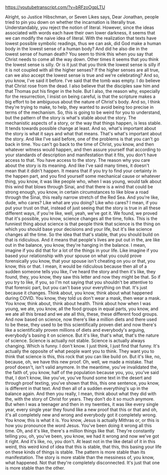 https://youtubetranscript.com/?v=bRFzoOgpLTU

 Alright, so Justice Hibschman, or Seven Likes says, Dear Jonathan, people tried to pin you down on whether the incarnation is literally true. Understandably, you reject the notion of literal. However, since the ideas associated with words each have their own lower darkness, it seems that we can modify the naive idea of literal. With the realization that texts have lowest possible symbolic readings, thus we can ask, did God make a human body in the lowest sense of a human body? And did he also die in the lowest sense of human death? You seem to think this when you say that Christ needs to come all the way down. Other times it seems that you think the lowest sense is silly. Or is it just that you think the lowest sense is silly if it is not coupled with all the higher senses? If the higher senses are all true, can we also accept the lowest sense is true and we're celebrating? And so, you know, I've said it before. I've said that the tomb was empty. I do believe that Christ rose from the dead. I also believe that the disciples saw him and that Thomas put his finger in the hole. But I also, the reason why, especially for the resurrection, I insist on being careful, is that the scripture makes a big effort to be ambiguous about the nature of Christ's body. And so, I think they're trying to make, to help, they wanted to avoid being too precise in terms of the mechanism. So, this is going to be weird for you to understand, but the pattern of the story is what's stable about the story. The mechanistic aspects of a story, or the way that things happen, is less stable. It tends towards possible change at least. And so, what's important about the story is what it says and what that means. That's what's important about the story. And like I've said before, one of the problems is that you can't go back in time. You can't go back to the time of Christ, you know, and then whatever witness would happen, and then assure yourself that according to your standards of description and manifestation that it fits, you don't have access to that. You have access to the story. The reason why you care about the story is its meaning. And like I've said many times, it doesn't mean that it didn't happen. It means that if you try to find your certainty in the happen part, and you find yourself some mechanical cause or whatever thing, you know, it was like people who, when I was young, would talk about this wind that blows through Sinai, and that there is a wind that could be strong enough, you know, in certain circumstances to like blow a road through the Sinai, this really narrow stretch of the Red Sea. And you're like, dude, who cares? Like what are you doing? Like who cares? I mean, if you put your trust on that, instead of just seeing that the story is true in all these different ways, if you're like, well, yeah, we've got it. We found, we proved that it's possible, you know, science changes all the time, folks. This is the funniest thing about science is that people think that science is the thing on which you should base your decisions and your life, but it's like science changes all the time. So the idea that that's stable, that you should build on that is ridiculous. And it means that people's lives are put out in the, are like out in the balance, you know, they're hanging in the balance. I mean, imagine if you did that for a lot of the things in your life. Like imagine if you based your relationship with your spouse on what you could prove forensically you know, that your spouse isn't cheating on you or that, you know, this or that. I mean, it would be ridiculous because then all of a sudden someone tells you like, I've heard the story and then it's like, they found, they, you know, they saw this letter and now they might be that. So if you try to like, if you, so I'm not saying that you shouldn't be attentive to that forensic part, but you can't base your everything on that. It's just because it changes. Think about, you know, think about what happened during COVID. You know, they told us don't wear a mask, then wear a mask. You know, think about, think about health. Think about how when I was young, we ate, you know, all the food groups in equal parts, you know, and we ate all this bread and we ate all this, these, these different food groups. And now based on science, now there's like a million diets and there used to be these, they used to be this scientifically proven diet and now there's like a scientifically proven millions of diets and everybody's arguing, everybody's basing it on science. But it's like, that's what, that's the nature of science. Science is actually not stable. Science is actually always changing. Which is funny. I don't know. I just think, I just find that funny. It's actually the opposite of what people want you to think. They want you to think that science is this, this rock that you can like build on. But it's like, no, because, oh, we have this new proof. Oh, well, we made a mistake. That proof doesn't, isn't valid anymore. In the meantime, you've invalidated the, the faith of, you know, half of the population because you, you, you've said that, I don't know, like you've, you've found some text in the desert and through proof texting, you've shown that this, this one sentence, you know, is different in that text. And then all of a sudden everything's up in the balance again. And then you really, I mean, think about what they did with the, with the story of Christ for years. They don't do it so much anymore. But when I was a teenager and then in my twenties, it was like every single year, every single year they found like a new proof that this or that and oh, it's all completely new and wrong and everybody got it completely wrong. You know, this is what it is. You know, Jesus is actually Mithras or, or this is how you pronounce the word Jesus. You've been doing it wrong all this time. Oh, and it's like, there's a million things like that. They're constantly telling you, oh, you've been, you know, we had it wrong and now we've got it right. And it's like, no, you don't. At least not in the like detail of it in this weird, this weird kind of idea that this is stable, that this, this basing your life on these kinds of things is stable. The pattern is more stable than its manifestation. The story is more stable than the messiness of, you know, what happened. Not that they're completely disconnected. It's just that one is more stable than the other.